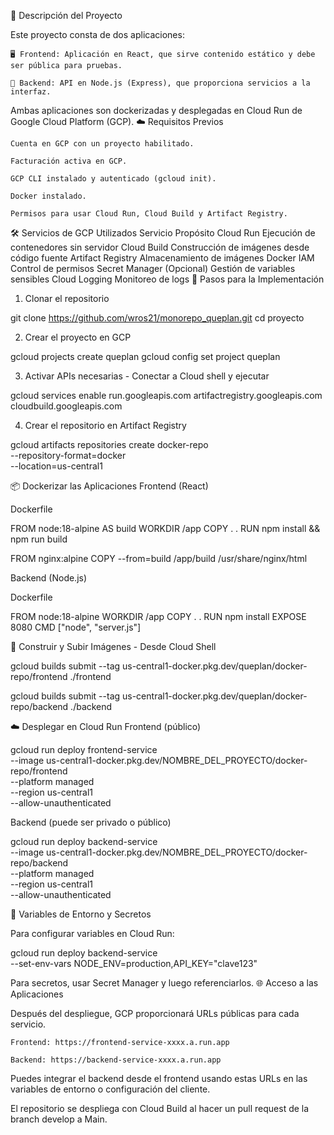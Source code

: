 📌 Descripción del Proyecto

Este proyecto consta de dos aplicaciones:

    🖥️ Frontend: Aplicación en React, que sirve contenido estático y debe ser pública para pruebas.

    🔧 Backend: API en Node.js (Express), que proporciona servicios a la interfaz.

Ambas aplicaciones son dockerizadas y desplegadas en Cloud Run de Google Cloud Platform (GCP).
☁️ Requisitos Previos

    Cuenta en GCP con un proyecto habilitado.

    Facturación activa en GCP.

    GCP CLI instalado y autenticado (gcloud init).

    Docker instalado.

    Permisos para usar Cloud Run, Cloud Build y Artifact Registry.

🛠️ Servicios de GCP Utilizados
Servicio	Propósito
Cloud Run	Ejecución de contenedores sin servidor
Cloud Build	Construcción de imágenes desde código fuente
Artifact Registry	Almacenamiento de imágenes Docker
IAM	Control de permisos
Secret Manager	(Opcional) Gestión de variables sensibles
Cloud Logging	Monitoreo de logs
🚀 Pasos para la Implementación
1. Clonar el repositorio

git clone https://github.com/wros21/monorepo_queplan.git
cd proyecto

2. Crear el proyecto en GCP

gcloud projects create queplan
gcloud config set project queplan

3. Activar APIs necesarias - Conectar a Cloud shell y ejecutar

gcloud services enable run.googleapis.com artifactregistry.googleapis.com cloudbuild.googleapis.com

4. Crear el repositorio en Artifact Registry

gcloud artifacts repositories create docker-repo \
  --repository-format=docker \
  --location=us-central1

📦 Dockerizar las Aplicaciones
Frontend (React)

Dockerfile

FROM node:18-alpine AS build
WORKDIR /app
COPY . .
RUN npm install && npm run build

FROM nginx:alpine
COPY --from=build /app/build /usr/share/nginx/html

Backend (Node.js)

Dockerfile

FROM node:18-alpine
WORKDIR /app
COPY . .
RUN npm install
EXPOSE 8080
CMD ["node", "server.js"]

🧱 Construir y Subir Imágenes - Desde Cloud Shell

gcloud builds submit --tag us-central1-docker.pkg.dev/queplan/docker-repo/frontend ./frontend

gcloud builds submit --tag us-central1-docker.pkg.dev/queplan/docker-repo/backend ./backend

☁️ Desplegar en Cloud Run
Frontend (público)

gcloud run deploy frontend-service \
  --image us-central1-docker.pkg.dev/NOMBRE_DEL_PROYECTO/docker-repo/frontend \
  --platform managed \
  --region us-central1 \
  --allow-unauthenticated

Backend (puede ser privado o público)

gcloud run deploy backend-service \
  --image us-central1-docker.pkg.dev/NOMBRE_DEL_PROYECTO/docker-repo/backend \
  --platform managed \
  --region us-central1 \
  --allow-unauthenticated

🔐 Variables de Entorno y Secretos

Para configurar variables en Cloud Run:

gcloud run deploy backend-service \
  --set-env-vars NODE_ENV=production,API_KEY="clave123"

Para secretos, usar Secret Manager y luego referenciarlos.
🌐 Acceso a las Aplicaciones

Después del despliegue, GCP proporcionará URLs públicas para cada servicio.

    Frontend: https://frontend-service-xxxx.a.run.app

    Backend: https://backend-service-xxxx.a.run.app

Puedes integrar el backend desde el frontend usando estas URLs en las variables de entorno o configuración del cliente.

El repositorio se despliega con Cloud Build al hacer un pull request de la branch develop a Main.